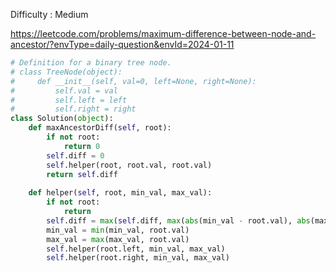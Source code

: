 Difficulty : Medium 

https://leetcode.com/problems/maximum-difference-between-node-and-ancestor/?envType=daily-question&envId=2024-01-11

```python
# Definition for a binary tree node.
# class TreeNode(object):
#     def __init__(self, val=0, left=None, right=None):
#         self.val = val
#         self.left = left
#         self.right = right
class Solution(object):
    def maxAncestorDiff(self, root):
        if not root:
            return 0
        self.diff = 0
        self.helper(root, root.val, root.val)
        return self.diff
    
    def helper(self, root, min_val, max_val):
        if not root:
            return
        self.diff = max(self.diff, max(abs(min_val - root.val), abs(max_val - root.val)))
        min_val = min(min_val, root.val)
        max_val = max(max_val, root.val)
        self.helper(root.left, min_val, max_val)
        self.helper(root.right, min_val, max_val)

```
